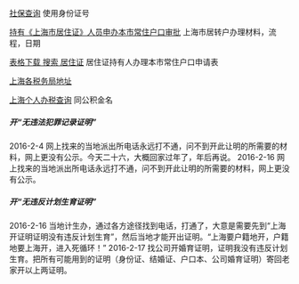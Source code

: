 [社保查询](http://www.12333sh.gov.cn/sbsjb/wzb/226.jsp#) 使用身份证号

[持有《上海市居住证》人员申办本市常住户口审批](http://www.12333sh.gov.cn/201412333/wsbs/xz/03/) 上海市居转户办理材料，流程，日期

[表格下载 搜索 居住证](http://www.12333sh.gov.cn/201412333/wsbs/bgxz/14/index.shtml) 居住证持有人办理本市常住户口申请表

[上海各税务局地址](http://www.tax.sh.gov.cn/pub/bsfw/bszn/csdwfw/)

[上海个人办税查询](https://gr.tax.sh.gov.cn/pages/geren/login.xhtml) 同公积金名

##### 开“无违法犯罪记录证明”
2016-2-4 网上找来的当地派出所电话永远打不通，问不到开此让明的所需要的材料，网上更没有公示。今天二十六，大概回家过年了，年后再说。
2016-2-16 网上找来的当地派出所电话永远打不通，问不到开此让明的所需要的材料，网上更没有公示。

##### 开“无违反计划生育证明”
2016-2-16 当地计生办，通过各方途径找到电话，打通了，大意是需要先到“上海开证明证明没有违反计划生育”，然后当地才能开出证明。“上海要户籍地开，户籍地要上海开，进入死循环！”
2016-2-17 找公司开婚育证明，证明我没有违反计划生育。把所有可能用到的证明（身份证、结婚证、户口本、公司婚育证明）寄回老家开以上两证明。
